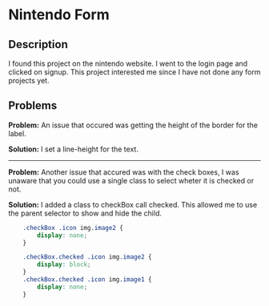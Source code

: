 # Nintendo Form

## Description
I found this project on the nintendo website. I went to the login page and clicked on signup. This project interested me since I have not done any form projects yet. 

## Problems
**Problem:** An issue that occured was getting the height of the border for the label. 

**Solution:** I set a line-height for the text.

---   

**Problem:** Another issue that accured was with the check boxes, I was unaware that you could use a single class to select wheter it is checked or not. 

**Solution:** I added a class to checkBox call checked. This allowed me to use the parent selector to show and hide the child. 

``` css
    .checkBox .icon img.image2 {
        display: none;
    }

    .checkBox.checked .icon img.image2 {
        display: block;
    }
    .checkBox.checked .icon img.image1 {
        display: none;
    }
```